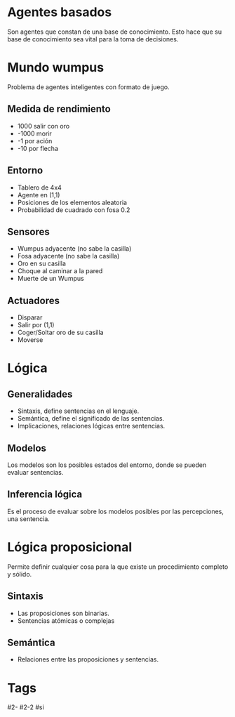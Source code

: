 # Agentes basados
Son agentes que constan de una base de conocimiento. Esto hace que su base de conocimiento sea vital para la toma de decisiones.
# Mundo wumpus
Problema de agentes inteligentes con formato de juego.
## Medida de rendimiento
- 1000 salir con oro
- -1000 morir
- -1 por ación
- -10 por flecha
## Entorno
- Tablero de 4x4
- Agente en (1,1)
- Posiciones de los elementos aleatoria
- Probabilidad de cuadrado con fosa 0.2
## Sensores
- Wumpus adyacente (no sabe la casilla)
- Fosa adyacente (no sabe la casilla)
- Oro en su casilla
- Choque al caminar a la pared
- Muerte de un Wumpus
## Actuadores
- Disparar
- Salir por (1,1)
- Coger/Soltar oro de su casilla
- Moverse
# Lógica
## Generalidades
- Sintaxis, define sentencias en el lenguaje.
- Semántica, define el significado de las sentencias.
- Implicaciones, relaciones lógicas entre sentencias.
## Modelos
Los modelos son los posibles estados del entorno, donde se pueden evaluar sentencias.
## Inferencia lógica
Es el proceso de evaluar sobre los modelos posibles por las percepciones, una sentencia.
# Lógica proposicional
Permite definir cualquier cosa para la que existe un procedimiento completo y sólido.
## Sintaxis
- Las proposiciones son binarias.
- Sentencias atómicas o complejas
## Semántica
- Relaciones entre las proposiciones y sentencias.
# Tags
#2- 
#2-2 
#si